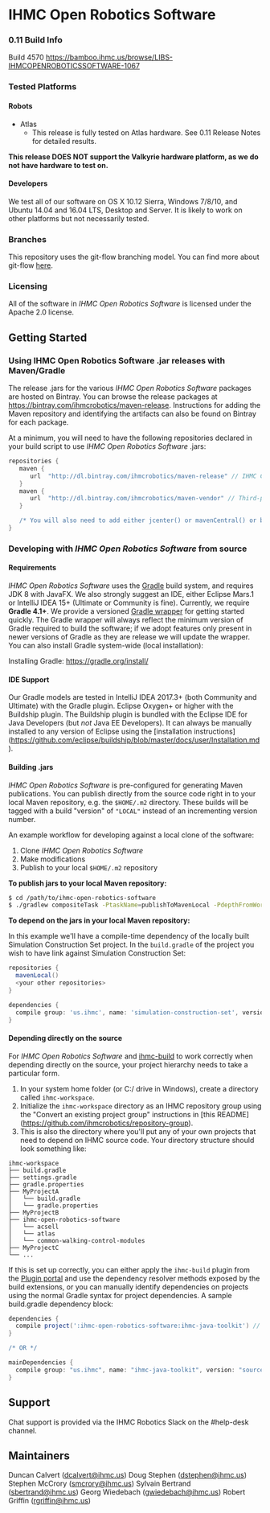 # IHMC Open Robotics Software

### 0.11 Build Info
Build 4570
https://bamboo.ihmc.us/browse/LIBS-IHMCOPENROBOTICSSOFTWARE-1067

### Tested Platforms

#### Robots

- Atlas
   * This release is fully tested on Atlas hardware. See 0.11 Release Notes for detailed results.

**This release DOES NOT support the Valkyrie hardware platform, as we do not have hardware to test on.**

#### Developers

We test all of our software on OS X 10.12 Sierra, Windows 7/8/10, and Ubuntu 14.04 and 16.04 LTS, Desktop and Server. It is likely to work on other platforms but
not necessarily tested.

### Branches
This repository uses the git-flow branching model. You can find more about git-flow [here](https://www.atlassian.com/git/tutorials/comparing-workflows/feature-branch-workflow).

### Licensing
All of the software in *IHMC Open Robotics Software* is licensed under the Apache 2.0 license.

## Getting Started

### Using IHMC Open Robotics Software .jar releases with Maven/Gradle
The release .jars for the various *IHMC Open Robotics Software* packages are hosted on Bintray. You can browse the release packages at https://bintray.com/ihmcrobotics/maven-release.
Instructions for adding the Maven repository and identifying the artifacts can also be found on Bintray for each package.

At a minimum, you will need to have the following repositories declared in your build script to use *IHMC Open Robotics Software* .jars:

```gradle
repositories {
   maven {
      url  "http://dl.bintray.com/ihmcrobotics/maven-release" // IHMC Code releases
   }
   maven {
      url  "http://dl.bintray.com/ihmcrobotics/maven-vendor" // Third-party libraries that we have vendored for various reasons
   }

   /* You will also need to add either jcenter() or mavenCentral() or both, depending on your preference */
}
```

### Developing with *IHMC Open Robotics Software* from source

#### Requirements
*IHMC Open Robotics Software* uses the [Gradle](https://gradle.org) build system, and requires JDK 8 with JavaFX. We also strongly suggest an IDE, either Eclipse Mars.1
or IntelliJ IDEA 15+ (Ultimate or Community is fine). Currently, we require **Gradle 4.1+**. We provide a versioned [Gradle wrapper](https://docs.gradle.org/current/userguide/gradle_wrapper.html)
for getting started quickly. The Gradle wrapper will always reflect the minimum version of Gradle required to build the software; if we adopt features only present
in newer versions of Gradle as they are release we will update the wrapper. You can also install Gradle system-wide (local installation):

Installing Gradle: https://gradle.org/install/

#### IDE Support
Our Gradle models are tested in IntelliJ IDEA 2017.3+ (both Community and Ultimate) with the Gradle plugin.
Eclipse Oxygen+ or higher with the Buildship plugin. The Buildship plugin is bundled with the Eclipse IDE for Java Developers (but *not* Java EE Developers). It can always be manually installed to any version of Eclipse using the [installation instructions] (https://github.com/eclipse/buildship/blob/master/docs/user/Installation.md).

#### Building .jars
*IHMC Open Robotics Software* is pre-configured for generating Maven publications. You can publish directly from the source code right in to your local Maven
repository, e.g. the `$HOME/.m2` directory. These builds will be tagged with a build "version" of `"LOCAL"` instead of an incrementing version number.

An example workflow for developing against a local clone of the software:

1. Clone *IHMC Open Robotics Software*
2. Make modifications
3. Publish to your local `$HOME/.m2` repository

**To publish jars to your local Maven repository:**  
```bash
$ cd /path/to/ihmc-open-robotics-software
$ ./gradlew compositeTask -PtaskName=publishToMavenLocal -PdepthFromWorkspaceDirectory=0 -PpublishMode=STABLE
```

**To depend on the jars in your local Maven repository:**

In this example we'll have a compile-time dependency of the locally built Simulation Construction Set project. In the `build.gradle` of the project you wish to
have link against Simulation Construction Set:

```gradle
repositories {
  mavenLocal()
  <your other repositories>
}

dependencies {
  compile group: 'us.ihmc', name: 'simulation-construction-set', version: 'LOCAL', changing: true
}
```  

#### Depending directly on the source
For *IHMC Open Robotics Software* and [ihmc-build](https://github.com/ihmcrobotics/ihmc-build) to work correctly when depending directly on the source, your
project hierarchy needs to take a particular form.

1. In your system home folder (or C:/ drive in Windows), create a directory called `ihmc-workspace`.
1. Initialize the `ihmc-workspace` directory as an IHMC repository group using the "Convert an existing project group" instructions in [this README] (https://github.com/ihmcrobotics/repository-group).
1. This is also the directory where you'll put any of your own projects that need to depend
on IHMC source code. Your directory structure should look something like:

```
ihmc-workspace
├── build.gradle
├── settings.gradle
├── gradle.properties
├── MyProjectA
│   └── build.gradle
│   └── gradle.properties
├── MyProjectB
├── ihmc-open-robotics-software
│   └── acsell
│   └── atlas
│   └── common-walking-control-modules
├── MyProjectC
└── ...
```

If this is set up correctly, you can either apply the `ihmc-build` plugin from the [Plugin portal](https://plugins.gradle.org/plugin/us.ihmc.gradle.ihmc-build)
and use the dependency resolver methods exposed by the build extensions, or you can manually identify dependencies on projects using the normal Gradle syntax for
project dependencies. A sample build.gradle dependency block:

```gradle
dependencies {
  compile project(':ihmc-open-robotics-software:ihmc-java-toolkit') // normal Gradle way of doing things
}

/* OR */

mainDependencies {
  compile group: "us.ihmc", name: "ihmc-java-toolkit", version: "source" // ihmc-build way of doing things
}
```

## Support

Chat support is provided via the IHMC Robotics Slack on the #help-desk channel.

## Maintainers

Duncan Calvert (dcalvert@ihmc.us)
Doug Stephen (dstephen@ihmc.us)
Stephen McCrory (smcrory@ihmc.us)
Sylvain Bertrand (sbertrand@ihmc.us)
Georg Wiedebach (gwiedebach@ihmc.us)
Robert Griffin (rgriffin@ihmc.us)